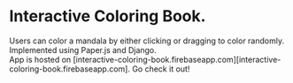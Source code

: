 # Interactive Coloring Book. 

Users can color a mandala by either clicking or dragging to color randomly. \
Implemented using Paper.js and Django. \
App is hosted on [interactive-coloring-book.firebaseapp.com][interactive-coloring-book.firebaseapp.com]. Go check it out!
